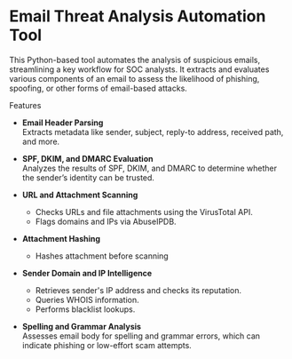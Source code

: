 # Email Threat Analysis Automation Tool

This Python-based tool automates the analysis of suspicious emails, streamlining a key workflow for SOC analysts. It extracts and evaluates various components of an email to assess the likelihood of phishing, spoofing, or other forms of email-based attacks.

 Features

- **Email Header Parsing**  
  Extracts metadata like sender, subject, reply-to address, received path, and more.

- **SPF, DKIM, and DMARC Evaluation**  
  Analyzes the results of SPF, DKIM, and DMARC to determine whether the sender’s identity can be trusted.

- **URL and Attachment Scanning**  
  - Checks URLs and file attachments using the VirusTotal API.
  - Flags domains and IPs via AbuseIPDB.
- **Attachment Hashing**
  - Hashes attachment before scanning

- **Sender Domain and IP Intelligence**  
  - Retrieves sender's IP address and checks its reputation.
  - Queries WHOIS information.
  - Performs blacklist lookups.

- **Spelling and Grammar Analysis**  
  Assesses email body for spelling and grammar errors, which can indicate phishing or low-effort scam attempts.


